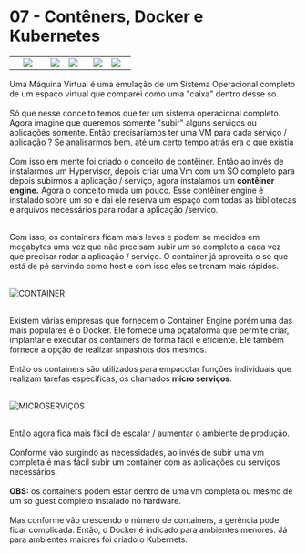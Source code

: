 # 07 - Contêners, Docker e Kubernetes

<table>
     <tr>
          <td width="30%"><center><img src="Imagens/conatainer_simples.png"></center></img></td>
          <td width="15%"><img src="Imagens/x.png"></img></td>
          <td width="20%"><img src="Imagens/docker.png"></img></td>
          <td width="15%"><img src="Imagens/x.png"></img></td>
          <td width="20%"><img src="Imagens/kubernets.png"></img></td>
     </tr>
<table>

Uma Máquina Virtual é uma emulação de um Sistema Operacional completo de um espaço virtual que comparei como uma "caixa" dentro desse so. <br></br>
Só que nesse conceito temos que ter um sistema operacional completo. Agora imagine que queremos somente "subir" alguns serviços ou aplicações somente. Então precisaríamos ter uma VM para cada serviço / aplicação ? Se analisarmos bem, até um certo tempo atrás era o que existia <br></br>
Com isso em mente foi criado o conceito de contêiner. Então ao invés de instalarmos um Hypervisor, depois criar uma Vm com um SO completo para depois subirmos a aplicação / serviço, agora instalamos um **contêiner engine.** Agora o conceito muda um pouco. Esse contêiner engine é instalado sobre um so e dai ele reserva um espaço com todas as bibliotecas e arquivos necessários para rodar a aplicação /serviço. <br></br>

Com isso, os containers ficam mais leves e podem se medidos em megabytes uma vez que não precisam subir um so completo a cada vez que precisar rodar a aplicação / serviço. O container já aproveita o so que está de pé servindo como host e com isso eles se tronam mais rápidos. <br></br>

![CONTAINER](Imagens/cointainer.png) <br></br>

Existem várias empresas que fornecem o Container Engine porém uma das mais populares é o Docker. Ele fornece uma pçataforma que permite criar, implantar e executar os containers de forma fácil e eficiente. Ele também fornece a opção de realizar snpashots dos mesmos. <br></br>
Então os containers são utilizados para empacotar funções individuais que realizam tarefas especificas, os chamados **micro serviços**. <br></br>

![MICROSERVIÇOS](Imagens/microservicos.png) <br></br>

Então agora fica mais fácil de escalar / aumentar o ambiente de produção. <br></br>
Conforme vão surgindo as necessidades, ao invés de subir uma vm completa é mais fácil subir um container com as aplicações ou serviços necessários. <br></br>
**OBS:** os containers podem estar dentro de uma vm completa ou mesmo de um so guest completo instalado no hardware. <br></br>
Mas conforme vão crescendo o número de containers, a gerência pode ficar complicada. Então, o Docker é indicado para ambientes menores. Já para ambientes maiores foi criado o Kubernets.